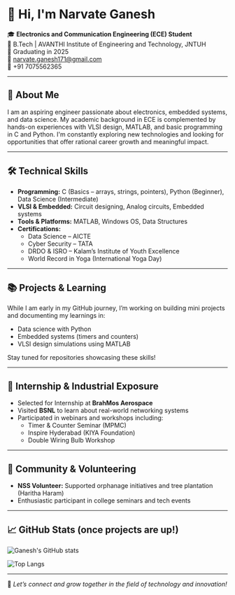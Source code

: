 # 👋 Hi, I'm Narvate Ganesh

🎓 **Electronics and Communication Engineering (ECE) Student**  
📍 B.Tech | AVANTHI Institute of Engineering and Technology, JNTUH  
📅 Graduating in 2025  
📧 narvate.ganesh171@gmail.com  
📱 +91 7075562365  

---

## 🚀 About Me

I am an aspiring engineer passionate about electronics, embedded systems, and data science. My academic background in ECE is complemented by hands-on experiences with VLSI design, MATLAB, and basic programming in C and Python. I'm constantly exploring new technologies and looking for opportunities that offer rational career growth and meaningful impact.

---

## 🛠️ Technical Skills

- **Programming:** C (Basics – arrays, strings, pointers), Python (Beginner), Data Science (Intermediate)
- **VLSI & Embedded:** Circuit designing, Analog circuits, Embedded systems
- **Tools & Platforms:** MATLAB, Windows OS, Data Structures
- **Certifications:**
  - Data Science – AICTE
  - Cyber Security – TATA
  - DRDO & ISRO – Kalam’s Institute of Youth Excellence
  - World Record in Yoga (International Yoga Day)

---

## 📚 Projects & Learning

While I am early in my GitHub journey, I’m working on building mini projects and documenting my learnings in:
- Data science with Python
- Embedded systems (timers and counters)
- VLSI design simulations using MATLAB

Stay tuned for repositories showcasing these skills!

---

## 💼 Internship & Industrial Exposure

- Selected for Internship at **BrahMos Aerospace**
- Visited **BSNL** to learn about real-world networking systems
- Participated in webinars and workshops including:
  - Timer & Counter Seminar (MPMC)
  - Inspire Hyderabad (KIYA Foundation)
  - Double Wiring Bulb Workshop

---

## 🌱 Community & Volunteering

- **NSS Volunteer:** Supported orphanage initiatives and tree plantation (Haritha Haram)
- Enthusiastic participant in college seminars and tech events

---

## 📈 GitHub Stats (once projects are up!)

<!-- GitHub Stats -->
![Ganesh's GitHub stats](https://github-readme-stats.vercel.app/api?username=YOUR_GITHUB_USERNAME&show_icons=true&theme=radical)

<!-- Languages Used -->
![Top Langs](https://github-readme-stats.vercel.app/api/top-langs/?username=YOUR_GITHUB_USERNAME&layout=compact)

---

🔗 *Let’s connect and grow together in the field of technology and innovation!*

